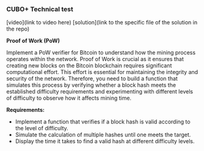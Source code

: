 ### CUBO+ Technical test

[video](link to video here)
[solution](link to the specific file of the solution in the repo)

**Proof of Work (PoW)**

Implement a PoW verifier for Bitcoin to understand how the mining process operates within the network. Proof of Work is crucial as it ensures that creating new blocks on the Bitcoin blockchain requires significant computational effort. This effort is essential for maintaining the integrity and security of the network. Therefore, you need to build a function that simulates this process by verifying whether a block hash meets the established difficulty requirements and experimenting with different levels of difficulty to observe how it affects mining time.

**Requirements:**
- Implement a function that verifies if a block hash is valid according to the level of difficulty.
- Simulate the calculation of multiple hashes until one meets the target.
- Display the time it takes to find a valid hash at different difficulty levels.
